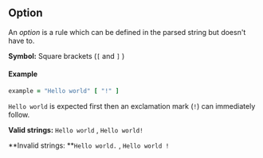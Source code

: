 ## Option

An _option_ is a rule which can be defined in the parsed string but doesn't have to.

**Symbol:** Square brackets \(`[` and `]` \)

#### Example

```ruby
example = "Hello world" [ "!" ]
```

`Hello world` is expected first then an exclamation mark \(`!`\) can immediately follow.

**Valid strings:** `Hello world` , `Hello world!`

**Invalid strings: **`Hello world.` , `Hello world !`

#### 



